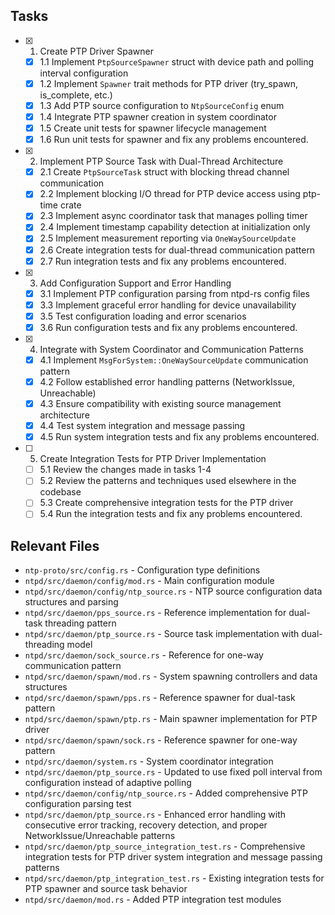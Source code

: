 ## Tasks

- [x] 1. Create PTP Driver Spawner
  - [x] 1.1 Implement `PtpSourceSpawner` struct with device path and polling interval configuration
  - [x] 1.2 Implement `Spawner` trait methods for PTP driver (try_spawn, is_complete, etc.)
  - [x] 1.3 Add PTP source configuration to `NtpSourceConfig` enum
  - [x] 1.4 Integrate PTP spawner creation in system coordinator
  - [x] 1.5 Create unit tests for spawner lifecycle management
  - [x] 1.6 Run unit tests for spawner and fix any problems encountered.
- [x] 2. Implement PTP Source Task with Dual-Thread Architecture
  - [x] 2.1 Create `PtpSourceTask` struct with blocking thread channel communication
  - [x] 2.2 Implement blocking I/O thread for PTP device access using ptp-time crate
  - [x] 2.3 Implement async coordinator task that manages polling timer
  - [x] 2.4 Implement timestamp capability detection at initialization only
  - [x] 2.5 Implement measurement reporting via `OneWaySourceUpdate`
  - [x] 2.6 Create integration tests for dual-thread communication pattern
  - [x] 2.7 Run integration tests and fix any problems encountered.
- [x] 3. Add Configuration Support and Error Handling
  - [x] 3.1 Implement PTP configuration parsing from ntpd-rs config files
  - [x] 3.3 Implement graceful error handling for device unavailability
  - [x] 3.5 Test configuration loading and error scenarios
  - [x] 3.6 Run configuration tests and fix any problems encountered.
- [x] 4. Integrate with System Coordinator and Communication Patterns
  - [x] 4.1 Implement `MsgForSystem::OneWaySourceUpdate` communication pattern
  - [x] 4.2 Follow established error handling patterns (NetworkIssue, Unreachable)
  - [x] 4.3 Ensure compatibility with existing source management architecture
  - [x] 4.4 Test system integration and message passing
  - [x] 4.5 Run system integration tests and fix any problems encountered.
- [ ] 5. Create Integration Tests for PTP Driver Implementation
  - [ ] 5.1 Review the changes made in tasks 1-4
  - [ ] 5.2 Review the patterns and techniques used elsewhere in the codebase
  - [ ] 5.3 Create comprehensive integration tests for the PTP driver
  - [ ] 5.4 Run the integration tests and fix any problems encountered.

## Relevant Files

- `ntp-proto/src/config.rs` - Configuration type definitions
- `ntpd/src/daemon/config/mod.rs` - Main configuration module
- `ntpd/src/daemon/config/ntp_source.rs` - NTP source configuration data structures and parsing
- `ntpd/src/daemon/pps_source.rs` - Reference implementation for dual-task threading pattern
- `ntpd/src/daemon/ptp_source.rs` - Source task implementation with dual-threading model
- `ntpd/src/daemon/sock_source.rs` - Reference for one-way communication pattern
- `ntpd/src/daemon/spawn/mod.rs` - System spawning controllers and data structures
- `ntpd/src/daemon/spawn/pps.rs` - Reference spawner for dual-task pattern
- `ntpd/src/daemon/spawn/ptp.rs` - Main spawner implementation for PTP driver
- `ntpd/src/daemon/spawn/sock.rs` - Reference spawner for one-way pattern
- `ntpd/src/daemon/system.rs` - System coordinator integration
- `ntpd/src/daemon/ptp_source.rs` - Updated to use fixed poll interval from configuration instead of adaptive polling
- `ntpd/src/daemon/config/ntp_source.rs` - Added comprehensive PTP configuration parsing test
- `ntpd/src/daemon/ptp_source.rs` - Enhanced error handling with consecutive error tracking, recovery detection, and proper NetworkIssue/Unreachable patterns
- `ntpd/src/daemon/ptp_source_integration_test.rs` - Comprehensive integration tests for PTP driver system integration and message passing patterns
- `ntpd/src/daemon/ptp_integration_test.rs` - Existing integration tests for PTP spawner and source task behavior
- `ntpd/src/daemon/mod.rs` - Added PTP integration test modules
